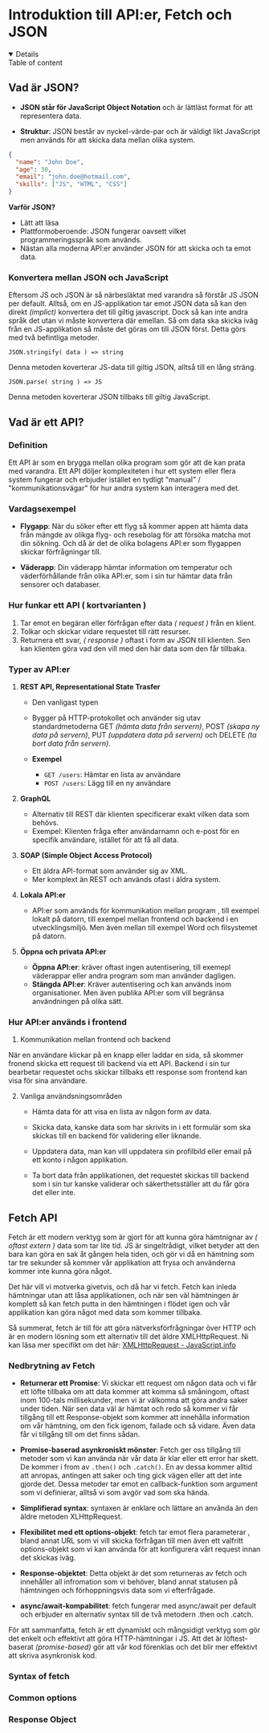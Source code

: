 # Introduktion till API:er, Fetch och JSON

<details open >
  <sumary>Table of content</sumary>

</details>

## Vad är JSON?

- **JSON står för JavaScript Object Notation** och är lättläst format för att representera data.

- **Struktur**: JSON består av nyckel-värde-par och är väldigt likt JavaScript men används för att skicka data mellan olika system.

```json
{
  "name": "John Doe",
  "age": 30,
  "email": "john.doe@hotmail.com",
  "skills": ["JS", "HTML", "CSS"]
}
```

**Varför JSON?**

- Lätt att läsa
- Plattformoberoende: JSON fungerar oavsett vilket programmeringsspråk som används.
- Nästan alla moderna API:er använder JSON för att skicka och ta emot data.

### Konvertera mellan JSON och JavaScript

Eftersom JS och JSON är så närbesläktat med varandra så förstår JS JSON per default. Alltså, om en JS-applikation tar emot JSON data så kan den direkt _(implict)_ konvertera det till giltig javascript. Dock så kan inte andra språk det utan vi måste konvertera där emellan. Så om data ska skicka iväg från en JS-applikation så måste det göras om till JSON först. Detta görs med två befintliga metoder.

`JSON.stringify( data ) => string`

Denna metoden koverterar JS-data till giltig JSON, alltså till en lång sträng.

`JSON.parse( string ) => JS`

Denna metoden koverterar JSON tillbaks till giltig JavaScript.

## Vad är ett API?

### Definition

Ett API är som en brygga mellan olika program som gör att de kan prata med varandra. Ett API döljer komplexiteten i hur ett system eller flera system fungerar och erbjuder istället en tydligt "manual" / "kommunikationsvägar" för hur andra system kan interagera med det.

### Vardagsexempel

- **Flygapp**: När du söker efter ett flyg så kommer appen att hämta data från mängde av olikga flyg- och resebolag för att försöka matcha mot din sökning. Och då är det de olika bolagens API:er som flygappen skickar förfrågningar till.

- **Väderapp**: Din väderapp hämtar information om temperatur och väderförhållande från olika API:er, som i sin tur hämtar data från sensorer och databaser.

### Hur funkar ett API ( kortvarianten )

1. Tar emot en begäran eller förfrågan efter data _( request )_ från en klient.
2. Tolkar och skickar vidare requestet till rätt resurser.
3. Returnera ett svar, _( response )_ oftast i form av JSON till klienten. Sen kan klienten göra vad den vill med den här data som den får tillbaka.

### Typer av API:er

1. **REST API, Representational State Trasfer**

   - Den vanligast typen
   - Bygger på HTTP-protokollet och använder sig utav standardmetoderna GET _(hämta data från servern)_, POST _(skapa ny data på servern)_, PUT _(uppdatera data på servern)_ och DELETE _(ta bort data från servern)_.

   - **Exempel**
     - `GET /users`: Hämtar en lista av användare
     - `POST /users`: Lägg till en ny användare

2. **GraphQL**

   - Alternativ till REST där klienten specificerar exakt vilken data som behövs.
   - Exempel: Klienten fråga efter användarnamn och e-post för en specifik användare, istället för att få all data.

3. **SOAP (Simple Object Access Protocol)**

   - Ett äldra API-format som använder sig av XML.
   - Mer komplext än REST och används ofast i äldra system.

4. **Lokala API:er**

   - API:er som används för kommunikation mellan program , till exempel lokalt på datorn, till exempel mellan frontend och backend i en utvecklingsmiljö. Men även mellan till exempel Word och filsystemet på datorn.

5. **Öppna och privata API:er**
   - **Öppna API:er**: kräver oftast ingen autentisering, till exemepl väderappar eller andra program som man använder dagligen.
   - **Stängda API:er**: Kräver autentisering och kan används inom organisationer. Men även publika API:er som vill begränsa användningen på olika sätt.

### Hur API:er används i frontend

1. Kommunikation mellan frontend och backend

När en användare klickar på en knapp eller laddar en sida, så skommer fronend skicka ett request till backend via ett API. Backend i sin tur bearbetar requestet ochs skickar tillbaks ett response som frontend kan visa för sina användare.

2. Vanliga användsningsområden

   - Hämta data för att visa en lista av någon form av data.

   - Skicka data, kanske data som har skrivits in i ett formulär som ska skickas till en backend för validering eller liknande.

   - Uppdatera data, man kan vill uppdatera sin profilbild eller email på ett konto i någon applikation.

   - Ta bort data från applikationen, det requestet skickas till backend som i sin tur kanske validerar och säkerthetsställer att du får göra det eller inte.

## Fetch API

Fetch är ett modern verktyg som är gjort för att kunna göra hämtnignar av _( oftast extern )_ data som tar lite tid. JS är singeltrådigt, vilket betyder att den bara kan göra en sak åt gången hela tiden, och gör vi då en hämtning som tar tre sekunder så kommer vår applikation att frysa och använderna kommer inte kunna göra något.

Det här vill vi motverka givetvis, och då har vi fetch.  Fetch kan inleda hämtningar utan att låsa applikationen, och när sen väl hämtningen är komplett så kan fetch putta in den hämtningen i flödet igen och vår applikation kan göra något med data som kommer tillbaka. 

Så summerat, fetch är till för att göra nätverksförfrågningar över HTTP och är en modern lösning som ett alternativ till det äldre XMLHttpRequest. Ni kan läsa mer specifikt om det här:  [XMLHttpRequest - JavaScript.info](https://javascript.info/xmlhttprequest)

### Nedbrytning av Fetch

-  **Returnerar ett Promise**: Vi skickar ett request om någon data och vi får ett löfte tillbaka om att data kommer att komma så småningom, oftast inom 100-tals millisekunder, men vi är välkomna att göra andra saker under tiden. När sen data väl är hämtat och redo så kommer vi får tillgång till ett Response-objekt som kommer att innehålla information om vår hämtning, om den fick igenom, failade och så vidare. Även data får vi tillgång till om det finns sådan. 

- **Promise-baserad asynkroniskt mönster**: Fetch ger oss tillgång till metoder som vi kan använda när vår data är klar eller ett error har skett. De kommer i from av `.then()` och `.catch()`. En av dessa kommer alltid att anropas, antingen att saker och ting gick vägen eller att det inte gjorde det. Dessa metoder tar emot en callback-funktion som argument som vi definierar, alltså vi som avgör vad som ska hända.

- **Simplifierad syntax**: syntaxen är enklare och lättare an använda än den äldre metoden XLHttpRequest. 

- **Flexibilitet med ett options-objekt**: fetch tar emot flera parameterar , bland annat URL som vi vill skicka förfrågan till men även ett valfritt options-objekt som vi kan använda för att konfigurera vårt request innan det skickas iväg. 

- **Response-objektet**: Detta objekt är det som returneras av fetch och innehåller all infromation som vi behöver, bland annat statusen på hämtningen och förhoppningsvis data som vi efterfrågade.

- **async/await-kompabilitet**: fetch fungerar med async/await per default och erbjuder en alternativ syntax till de två metodern .then och .catch.

För att sammanfatta, fetch är ett dynamiskt och mångsidigt verktyg som gör det enkelt och effektivt att göra HTTP-hämtningar i JS. Att det är löftest-baserat _(promise-based)_ gör att vår kod förenklas och det blir mer effektivt att skriva asynkronisk kod.

### Syntax of fetch

### Common options

### Response Object
